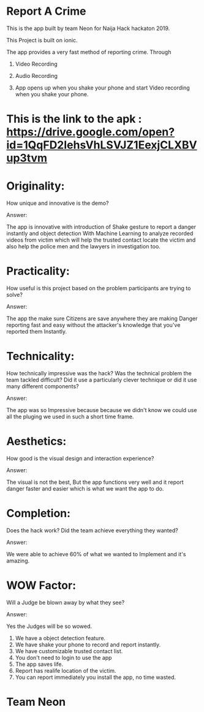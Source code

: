 # Report A Crime
This is the app built by team Neon for Naija Hack hackaton 2019.

This Project is built on ionic.

The app provides a very fast method of reporting crime. 
Through 

1. Video Recording

2. Audio Recording

3. App opens up when you shake your phone and start Video recording when you shake your phone.

# This is the link to the apk : https://drive.google.com/open?id=1QqFD2IehsVhLSVJZ1EexjCLXBVup3tvm

# Originality:
How unique and innovative is the demo?

Answer: 

The app is innovative with introduction of Shake gesture to report a danger instantly and 
object detection With Machine Learning to analyze recorded videos from victim which will help the trusted contact locate the victim and also help the police men and the lawyers in investigation too.

# Practicality:
How useful is this project based on the problem participants are trying to solve?

Answer:

The app the make sure Citizens are save anywhere they are making Danger reporting fast and easy without the attacker's knowledge that you've reported them Instantly.

# Technicality:
How technically impressive was the hack? Was the technical problem the team tackled difficult? Did it use a particularly clever technique or did it use many different components?

Answer:

The app was so Impressive because because we didn't know we could use all the pluging we used in such a short time frame.

# Aesthetics:
How good is the visual design and interaction experience?

Answer:

The visual is not the best, But the app functions very well and it report danger faster and easier which is what we want the app to do.

# Completion:
Does the hack work? Did the team achieve everything they wanted?

Answer:

We were able to achieve 60% of what we wanted to Implement and it's amazing.

# WOW Factor:
Will a Judge be blown away by what they see?

Answer:

Yes the Judges will be so wowed.
1. We have a object detection feature.
2. We have shake your phone to record and report instantly.
3. We have customizable trusted contact list.
4. You don't need to login to use the app
5. The app saves life.
6. Report has realife location of the victim.
7. You can report immediately you install the app, no time wasted.

# Team Neon
